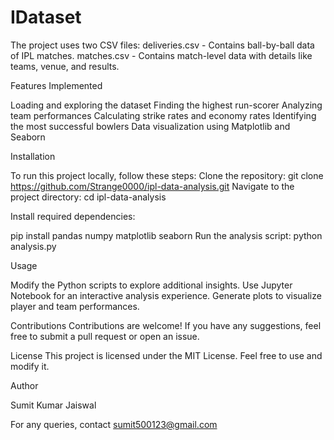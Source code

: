 # IDataset

The project uses two CSV files:
deliveries.csv - Contains ball-by-ball data of IPL matches.
matches.csv - Contains match-level data with details like teams, venue, and results.

Features Implemented

Loading and exploring the dataset
Finding the highest run-scorer
Analyzing team performances
Calculating strike rates and economy rates
Identifying the most successful bowlers
Data visualization using Matplotlib and Seaborn

Installation

To run this project locally, follow these steps:
Clone the repository:
git clone https://github.com/Strange0000/ipl-data-analysis.git
Navigate to the project directory:
cd ipl-data-analysis

Install required dependencies:

pip install pandas numpy matplotlib seaborn
Run the analysis script:
python analysis.py

Usage

Modify the Python scripts to explore additional insights.
Use Jupyter Notebook for an interactive analysis experience.
Generate plots to visualize player and team performances.

Contributions
Contributions are welcome! If you have any suggestions, feel free to submit a pull request or open an issue.

License
This project is licensed under the MIT License. Feel free to use and modify it.

Author

Sumit Kumar Jaiswal

For any queries, 
contact 
sumit500123@gmail.com 
